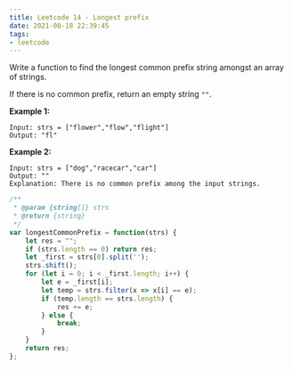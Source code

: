 ```yaml
---
title: Leetcode 14 - Longest prefix
date: 2021-08-18 22:39:45
tags:
- leetcode
---
```

Write a function to find the longest common prefix string amongst an array of strings.

If there is no common prefix, return an empty string `""`. 

**Example 1:**
```
Input: strs = ["flower","flow","flight"]
Output: "fl"
```
**Example 2:**
```
Input: strs = ["dog","racecar","car"]
Output: ""
Explanation: There is no common prefix among the input strings.
```
```javascript
/**
 * @param {string[]} strs
 * @return {string}
 */
var longestCommonPrefix = function(strs) {
    let res = "";
    if (strs.length == 0) return res;
    let _first = strs[0].split('');
    strs.shift();
    for (let i = 0; i < _first.length; i++) {
        let e = _first[i];
        let temp = strs.filter(x => x[i] == e);
        if (temp.length == strs.length) {
            res += e;
        } else {
            break;
        }
    }
    return res;
};
```